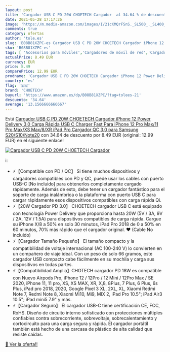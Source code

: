 ```yaml
---
layout: post
title: 'Cargador USB C PD 20W CHOETECH Cargador  al 34.64 % de descuento'
date: 2021-05-28 17:17:26
image: 'https://m.media-amazon.com/images/I/21cKMQrFSnS._SL500_._SL400_.jpg'
comments: true
category: ofertas
author: 'tole.es'
slug: 'B08B81XZPC-es Cargador USB C PD 20W CHOETECH Cargador iPhone 12 Power...'
sku: 'B08B81XZPC-es'
tags: [ 'Accesorios para móviles','Cargadores de móvil de red','Cargadores para móviles','Comunicación móvil y accesorios','Electrónica','choetech','ipad','iphone', ]
actualPrice: 8.49 EUR
currency: EUR
price: 8.49
comparePrice: 12.99 EUR
prodname: 'Cargador USB C PD 20W CHOETECH Cargador iPhone 12 Power Delivery 3.0 Carga Rápida USB C Charger Fast Para iPhone 12 Pro Max/11 Pro Max/XS Max/8/XR iPad Pro Cargador QC 3.0 para Samsung S20/S10/Note20'
country: 'es'
flag: '🇪🇸'
brand: 'CHOETECH'
buyurl: 'https://www.amazon.es/dp/B08B81XZPC/?tag=tolees-21'
descuento: '34.64'
average: '13.1566666666667'
---
```


Está [Cargador USB C PD 20W CHOETECH Cargador iPhone 12 Power Delivery 3.0 Carga Rápida USB C Charger Fast Para iPhone 12 Pro Max/11 Pro Max/XS Max/8/XR iPad Pro Cargador QC 3.0 para Samsung S20/S10/Note20](https://www.amazon.es/dp/B08B81XZPC/?tag=tolees-21) con 34.64 de descuento por 8.49 EUR (original: 12.99 EUR) en el siguiente enlace!

[![Cargador USB C PD 20W CHOETECH Cargador ](https://m.media-amazon.com/images/I/21cKMQrFSnS._SL500_._SL400_.jpg)](https://www.amazon.es/dp/B08B81XZPC/?tag=tolees-21)

ℹ️:

- ⚡️【Compatible con PD / QC】 Si tiene muchos dispositivos y cargadores compatibles con PD y QC, puede usar los cables con puerto USB-C [No incluido] para obtenerlos completamente cargado rápidamente. Además de esto, debe tener un cargador fantástico para el soporte de carga inalámbrica o la plataforma con puerto USB C para cargar rápidamente esos dispositivos compatibles con carga rápida Qi.
- ⚡️【20W Cargador PD 3.0】 CHOETECH cargador USB C está equipado con tecnología Power Delivery que proporciona hasta 20W (5V / 3A, 9V / 2A, 12V / 1.5A) para dispositivos compatibles de carga rápida. Cargue su iPhone X/8 a 50% en solo 30 minutos, iPad Pro 2018 de 0 a 50% en 60 minutos, 70% más rápido que el cargador original. ❤ (Cable No incluido)
- ⚡️【Cargador Tamaño Pequeño】 El tamaño compacto y la compatibilidad de voltaje internacional (AC 100-240 V) lo convierten en un compañero de viaje ideal. Con un peso de solo 66 gramos, este cargador USB compacto cabe fácilmente en su mochila y carga sus dispositivos en todas partes.
- ⚡️【Compatibilidad Amplia】CHOTECH cargador PD 18W es compatible con Nuevo Airpods Pro, iPhone 12 / 12Pro / 12 Mini / 12Pro Max / SE 2020, iPhone 11, 11 pro, XS, XS MAX, XR, X,8, 8Plus, 7 Plus, 6 Plus, 6s Plus, iPad pro 2018, 2020, Google Pixel 3 XL, 2XL, XL, Xiaomi Redmi Note 7, Redmi Note 8, Xiaomi Mi10, Mi9, MIX 2, iPad Pro 10.5"; iPad Air3 10.5"; iPad mini5 7.9" y más.
- ⚡️【Cargador Seguro】 El cargador USB-C tiene certificación CE, FCC, RoHS. Diseño de circuito interno sofisticado con protecciones múltiples confiables contra sobrecorriente, sobrevoltaje, sobrecalentamiento y cortocircuito para una carga segura y rápida. El cargador portátil también está hecho de una carcasa de plástico de alta calidad que resiste caídas.

[🛒 Ver la oferta!!](https://www.amazon.es/dp/B08B81XZPC/?tag=tolees-21)
